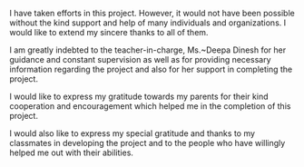   I have taken efforts in this project. However, it would not have been possible without the kind support and help of many individuals and organizations.
  I would like to extend my sincere thanks to all of them.

  I am greatly indebted to the teacher-in-charge, Ms.~Deepa Dinesh for her guidance and constant supervision as well as for providing necessary information 
  regarding the project and also for her support in completing the project.

  I would like to express my gratitude towards my parents for their kind cooperation and encouragement which helped me in the completion of this project.

  I would also like to express my special gratitude and thanks to my classmates in developing the project and to the people who have willingly 
  helped me out with their abilities.
